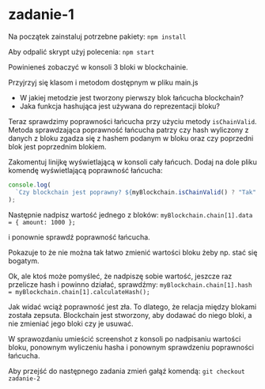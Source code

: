 # zadanie-1

Na początek zainstaluj potrzebne pakiety:
`npm install`

Aby odpalić skrypt użyj polecenia:
`npm start`

Powinieneś zobaczyć w konsoli 3 bloki w blockchainie.

Przyjrzyj się klasom i metodom dostępnym w pliku main.js

- W jakiej metodzie jest tworzony pierwszy blok łańcucha blockchain?
- Jaka funkcja hashująca jest używana do reprezentacji bloku?

Teraz sprawdzimy poprawności łańcucha przy użyciu metody `isChainValid`.
Metoda sprawdzająca poprawność łańcucha patrzy czy hash wyliczony z danych z bloku zgadza się z hashem podanym w bloku oraz czy poprzedni blok jest poprzednim blokiem.

Zakomentuj linijkę wyświetlającą w konsoli cały łańcuch.
Dodaj na dole pliku komendę wyświetlającą poprawność łańcucha:

```js
console.log(
  `Czy blockchain jest poprawny? ${myBlockchain.isChainValid() ? "Tak" : "Nie"}`
);
```

Następnie nadpisz wartość jednego z bloków:
`myBlockchain.chain[1].data = { amount: 1000 };`

i ponownie sprawdź poprawność łańcucha.

Pokazuje to że nie można tak łatwo zmienić wartości bloku żeby np. stać się bogatym.

Ok, ale ktoś może pomyśleć, że nadpiszę sobie wartość, jeszcze raz przelicze hash i powinno działać, sprawdźmy:
`myBlockchain.chain[1].hash = myBlockchain.chain[1].calculateHash();`

Jak widać wciąż poprawność jest zła. To dlatego, że relacja między blokami została zepsuta. Blockchain jest stworzony, aby dodawać do niego bloki, a nie zmieniać jego bloki czy je usuwać.

W sprawozdaniu umieścić screenshot z konsoli po nadpisaniu wartości bloku, ponownym wyliczeniu hasha i ponownym sprawdzeniu poprawności łańcucha.

Aby przejść do następnego zadania zmień gałąź komendą:
`git checkout zadanie-2`
